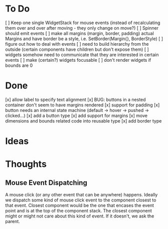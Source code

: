 # To Do

[ ] Keep one single WidgetStack for mouse events (instead of recalculating them over and over after moving - they only change on move?)
[ ] Spinner should emit events
[ ] make all margins (margin, border, padding) actual Margins and have border be a style, i.e. SetBorder(Margin{}, BorderStyle)
[ ] figure out how to deal with events
  [ ] need to build hierarchy from the outside (certain components have children but don't expose them)
  [ ] widgets somehow need to communicate that they are interested in certain events
[ ] make (certain?) widgets focusable
[ ] don't render widgets if bounds are 0

# Done

[x] allow label to specify text alignment
[x] BUG: buttons in a nested container don't seem to have margins rendered
[x] support for padding
[x] button needs an internal state machine (default -> hover -> pushed -> clicked...)
[x] add a button type
[x] add support for margins
[x] move dimensions and bounds related code into reusable type
[x] add border type

# Ideas

# Thoughts

## Mouse Event Dispatching

A mouse click (or any other event that can be anywhere) happens.
Ideally we dispatch some kind of mouse click event to the component closest to that event.
Closest component would be the one that encases the event point and is at the top of the component stack.
The closest component might or might not care about this kind of event. If it doesn't, we ask the parent.

